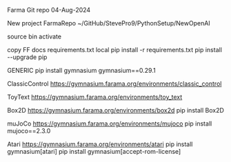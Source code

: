 Farma Git repo
04-Aug-2024

New project
FarmaRepo
~/GitHub/StevePro9/PythonSetup/NewOpenAI

source bin activate

copy FF docs requirements.txt local
pip install -r requirements.txt
pip install --upgrade pip

GENERIC
pip install gymnasium
gymnasium==0.29.1

ClassicControl
https://gymnasium.farama.org/environments/classic_control

ToyText
https://gymnasium.farama.org/environments/toy_text

Box2D
https://gymnasium.farama.org/environments/box2d
pip install Box2D

muJoCo
https://gymnasium.farama.org/environments/mujoco
pip install mujoco==2.3.0

Atari
https://gymnasium.farama.org/environments/atari
pip install gymnasium[atari]
pip install gymnasium[accept-rom-license]